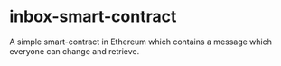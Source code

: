 # inbox-smart-contract
A simple smart-contract in Ethereum which contains a message which everyone can change and retrieve.
